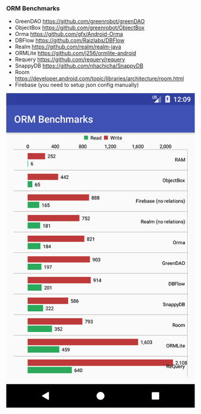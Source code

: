 ### ORM Benchmarks
- GreenDAO https://github.com/greenrobot/greenDAO
- ObjectBox https://github.com/greenrobot/ObjectBox
- Orma https://github.com/gfx/Android-Orma
- DBFlow https://github.com/Raizlabs/DBFlow
- Realm https://github.com/realm/realm-java
- ORMLite https://github.com/j256/ormlite-android
- Requery https://github.com/requery/requery
- SnappyDB https://github.com/nhachicha/SnappyDB
- Room https://developer.android.com/topic/libraries/architecture/room.html
- Firebase (you need to setup json config manually)

![](pics/screenshot.png)


